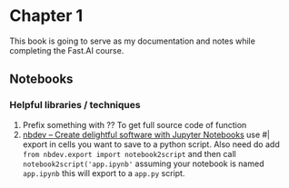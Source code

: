 # Chapter 1

This book is going to serve as my documentation and notes while completing the Fast.AI course.

## Notebooks

### Helpful libraries / techniques

1. Prefix something with ?? To get full source code of function
2. [nbdev – Create delightful software with Jupyter Notebooks](https://nbdev.fast.ai/) use \#| export in cells you want to save to a python script. Also need do add `from nbdev.export import notebook2script` and then call `notebook2script('app.ipynb'` assuming your notebook is named `app.ipynb` this will export to a `app.py` script.
